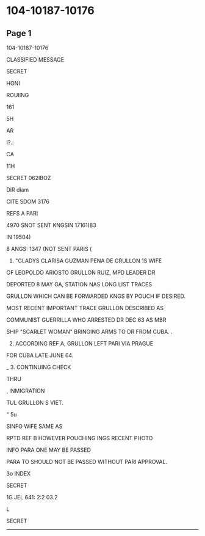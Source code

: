 # 104-10187-10176

## Page 1

104-10187-10176

CLASSIFIED MESSAGE

SECRET

HONI

ROUIING

161

5H

AR

I?.:

CA

11H

SECRET 062IBOZ

DiR diam

CITE SDOM 3176

REFS A PARI

4970 SNOT SENT KNGSIN 17161)83

IN 19504)

8 ANGS: 1347 (NOT SENT PARIS (

1. "GLADYS CLARISA GUZMAN PENA DE GRULLON 1S WIFE

OF LEOPOLDO ARIOSTO GRULLON RUIZ, MPD LEADER DR

DEPORTED 8 MAY GA, STATION NAS LONG LIST TRACES

GRULLON WHICH CAN BE FORWARDED KNGS BY POUCH IF DESIRED.

MOST RECENT IMPORTANT TRACE GRULLON DESCRIBED AS

COMMUNIST GUERRILLA WHO ARRESTED DR DEC 63 AS MBR

SHIP "SCARLET WOMAN" BRINGING ARMS TO DR FROM CUBA. .

2. ACCORDING REF A, GRULLON LEFT PARI VIA PRAGUE

FOR CUBA LATE JUNE 64.

_ 3. CONTINUING CHECK

THRU

, INMIGRATION

TUL GRULLON S VIET.

" 5u

SINFO WIFE SAME AS

RPTD REF B HOWEVER POUCHING INGS RECENT PHOTO

INFO PARA ONE MAY BE PASSED

PARA TO SHOULD NOT BE PASSED WITHOUT PARI APPROVAL.

3o INDEX

SECRET

1G JEL 641: 2:2 03.2

L

SECRET

---

